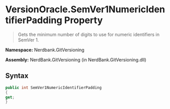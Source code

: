 # VersionOracle.SemVer1NumericIdentifierPadding Property
> Gets the minimum number of digits to use for numeric identifiers in SemVer 1.

**Namespace:** Nerdbank.GitVersioning

**Assembly:** NerdBank.GitVersioning (in NerdBank.GitVersioning.dll)
## Syntax
~~~~csharp
public int SemVer1NumericIdentifierPadding
{
get;
}
~~~~
